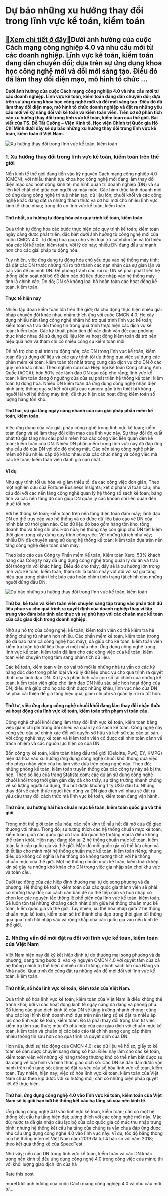 Dự báo những xu hướng thay đổi trong lĩnh vực kế toán, kiểm toán
================================================================

[:gift:Xem chi tiết ở đây:gift:](https://hddtvn.com/du-bao-nhung-xu-huong-thay-doi-trong-linh-vuc-ke-toan-kiem-toan/)Dưới ảnh hưởng của cuộc Cách mạng công nghiệp 4.0 và nhu cầu mới từ các doanh nghiệp. Lĩnh vực kế toán, kiểm toán đang dần chuyển đổi; dựa trên sự ứng dụng khoa học công nghệ mới và đổi mới sáng tạo. Điều đó đã làm thay đổi diện mạo, mô hình tổ chức …
-----------------------------------------------------------------------------------------------------------------------------------------------------------------------------------------------------------------------------------------------------------

**Dưới ảnh hưởng của cuộc Cách mạng công nghiệp 4.0 và nhu cầu mới từ các doanh nghiệp. Lĩnh vực kế toán, kiểm toán đang dần chuyển đổi; dựa trên sự ứng dụng khoa học công nghệ mới và đổi mới sáng tạo. Điều đó đã làm thay đổi diện mạo, mô hình tổ chức doanh nghiệp và đặt ra những yêu cầu mới về kỹ năng đối với kế toán và kiểm toán viên. Trên cơ sở phân tích các xu hướng thay đổi trong lĩnh vực kế toán, kiểm toán của thế giới. Bài viết của TS. Đỗ Tất Cường – Viện Kinh tế, Học viện Chính trị Quốc gia Hồ Chí Minh dưới đây sẽ dự báo những xu hướng thay đổi trong lĩnh vực kế toán, kiểm toán ở Việt Nam.**


![Xu hướng thay đổi trong lĩnh vực kế toán, kiểm toán](https://hddtvn.com/wp-content/uploads/2021/01/businessman-analyzing-company-financial-report-with-augmented-reality-graphics_34141-360.jpg)


### 1. Xu hướng thay đổi trong lĩnh vực kế toán, kiểm toán trên thế giới


Nền kinh tế thế giới đang tiến vào kỷ nguyên Cách mạng công nghiệp 4.0 (CMCN); với nhiều thành tựu khoa học công nghệ mới đang làm thay đổi diện mạo các hoạt động kinh tế; mô hình quản trị doanh nghiệp (DN) và sự liên kết chặt chẽ giữa con người và máy móc. Các hình thức kinh doanh mới có ứng dụng công nghệ trí tuệ nhân tạo; dữ liệu lớn; chuỗi khối và các công nghệ khác đang đặt ra những thách thức và cơ hội mới cho nhiều lĩnh vực kinh tế khác nhau; trong đó có lĩnh vực kế toán, kiểm toán.


#### Thứ nhất, xu hướng tự động hóa các quy trình kế toán, kiểm toán.


Quá trình tự động hóa các bước thực hiện các quy trình kế toán; kiểm toán ngày càng được phát triển; đặc biệt dưới ảnh hưởng từ công nghệ mới của cuộc CMCN 4.0. Tự động hóa giúp cho việc loại trừ sự nhầm lẫn và tối thiểu hóa các lỗi kế toán; kiểm toán. Với lý do này; nhiều DN đang đầu tư mạnh hơn cho các giải pháp tự động hóa.


Tuy nhiên, việc ứng dụng tự động hóa chủ yếu dựa vào hệ thống máy tính; đã đặt các DN trước những rủi ro trở thành các nạn nhân của sự gian lận và các vấn đề an ninh DN. Để phòng tránh các rủi ro; DN sẽ phải phát triển hệ thống kiểm soát nội bộ để đảm bảo dữ liệu được nhập vào hệ thống máy tính là chính xác. Do đó; DN sẽ không loại bỏ hoàn toàn các hoạt động kế toán, kiểm toán.


#### Thực tế hiện nay


Nhiều tập đoàn kiểm toán lớn trên thế giới; đã chủ động thực hiện nhiều giải pháp chuyển đổi khác nhau nhằm thích ứng với cuộc CMCN 4.0. Họ xây dựng nhiều nền tảng công nghệ nhằm hỗ trợ quá trình lĩnh vực kế toán; kiểm toán và trao đổi thông tin trong quá trình thực hiện các dịch vụ kế toán; kiểm toán. Các kỹ thuật phân tích để xác định vấn đề; các phương thức khác nhau để sử dụng dữ liệu lớn và hoạt động kiểm toán đã trở nên hiệu quả hơn và thậm chí có nhiều công cụ kiểm toán mới.


Để hỗ trợ cho quá trình tự động hóa; các DN trong lĩnh vực kế toán, kiểm toán đã sử dụng dữ liệu và các quy trình tối ưu thông qua việc sử dụng các phần mềm kế toán; kiểm toán tốt nhất trong cung cấp dịch vụ cho DN ở các quy mô khác nhau. Theo nghiên cứu của Hiệp hội Kế toán Công chứng Anh Quốc (ACCA); hơn 50% các lãnh đạo DN cao cấp cho rằng; lĩnh vực kế toán; kiểm toán đang ở ngưỡng cửa của sự phát triển hệ thống kế toán; kiểm toán tự động hóa. Nhiều DN kiểm toán đã ứng dụng công nghệ nhận diện hình ảnh; thông qua sự kết nối giữa các camera gắn trên thiết bị không người lái với hệ thống máy tính; để thực hiện các hoạt động kiểm toán số lượng hàng tồn kho.


#### Thứ hai, sự gia tăng ngày càng nhanh của các giải pháp phần mềm kế toán, kiểm toán.


Việc ứng dụng của các giải pháp công nghệ trong lĩnh vực kế toán; kiểm toán đang và sẽ làm thay đổi diện mạo của lĩnh vực này. Sự thay đổi đó xuất phát từ gia tăng nhu cầu phần mềm hóa các công việc liên quan đến kế toán; kiểm toán của DN. Nhiều DN phần mềm trong lĩnh vực này đã đáp ứng nhu cầu đó của DN với tốc độ chóng mặt. Các nền tảng công nghệ phần mềm sở hữu nhiều cấp độ khác nhau của các chức năng và công việc mà các kế toán; kiểm toán viên đánh giá cao nhất.


#### Ví dụ


Như quy trình tối ưu hóa và giảm thiểu tối đa các công việc đơn giản. Theo một nghiên cứu của Fortune Business Insights; xét ở phạm vi toàn cầu; nhu cầu đối với các nền tảng công nghệ quản lý hệ thống sổ sách kế toán; bảng tính và các nền tảng đó còn giúp DN quản lý các khoản chi liên quan đến thuế tốt hơn.


Với hệ thống kế toán; kiểm toán trên nền tảng điện toán đám mây; lãnh đạo DN có thể truy cập vào hệ thống và có được dữ liệu báo cáo về DN của mình bất cứ thời gian nào. Các dữ liệu đó bao gồm hàng tồn kho, tổng doanh thu và tổng chi phí. Hơn nữa; hệ thống này còn giúp cho DN tiết kiệm thời gian trong xây dựng quy trình công việc. Với những lợi ích như vậy; nhiều DN đã chuyển sang sử dụng hệ thống kế toán; kiểm toán dựa trên nền tảng công nghệ điện toán đám mây.


Theo báo cáo của Công ty Phần mềm Kế toán, Kiểm toán Xero; 53% khách hàng của Công ty này đã ứng dụng công nghệ trong quản lý dự án và trao đổi thông tin với khác hàng. Điều đó cho thấy; đây sẽ là xu hướng lớn trong lĩnh vực kế toán, kiểm toán; thậm chí là bước nhảy vọt đối với sự gia tăng hiệu quả trong phân tích; báo cáo hoàn chỉnh tình trạng tài chính cho những người đứng đầu DN.


![Dự báo những xu hướng thay đổi trong lĩnh vực kế toán, kiểm toán](https://hddtvn.com/wp-content/uploads/2021/01/tax-pl-copy.jpg)


#### Thứ ba, kế toán và kiểm toán viên chuyển sang tập trung vào phân tích dữ liệu phục vụ cho quá trình ra quyết định của doanh nghiệp thay vì tập trung vào đảm bảo tính xác thực và sự phù hợp với các chuẩn mực kế toán của các giao dịch trong doanh nghiệp.


Nhờ sự hỗ trợ của công nghệ; kế toán, kiểm toán viên có thể kiểm tra hệ thống chứng từ nhanh hơn nhiều. Các phần mềm kế toán, kiểm toán (trong đó đã bao hàm cả công nghệ học máy); đã giúp cho kế toán, kiểm toán viên kiểm tra toàn bộ dữ liệu thay vì một mẫu nhỏ. Ứng dụng công nghệ trong lĩnh vực kế toán, kiểm toán đã làm cho các công việc của kế toán, kiểm toán viên chuyển trọng tâm sang phân tích dữ liệu.


Các kế toán, kiểm toán viên có vai trò mới là những nhà tư vấn có các kỹ năng độc đáo trong phân loại và xử lý dữ liệu phục vụ cho quá trình ra quyết định của lãnh đạo DN. Xử lý và phân tích các con số tài chính của những kế toán, kiểm toán viên giúp cho lãnh đạo DN hiểu sâu sắc hơn hoạt động của DN; điều mà giúp cho họ xác định được những khâu, lĩnh vực nào của DN sẽ phải cải thiện để gia tăng hiệu quả, giảm chi phí và quản lý rủi ro tốt hơn.


#### Thứ tư, việc ứng dụng công nghệ chuỗi khối đang làm thay đổi nhận thức và hoạt động của lĩnh vực kế toán, kiểm toán trên phạm vi toàn cầu.


Công nghệ chuỗi khối đang làm thay đổi lĩnh vực kế toán, kiểm toán bằng việc giảm chi phí trong đối chiếu và quản lý sổ sách kế toán. Công nghệ này cũng yêu cầu sự chính xác đối với quyền sở hữu và lịch sử của các tài sản. Với công nghệ này; kế toán và kiểm toán viên có được cái nhìn toàn cảnh về trách nhiệm và các nguồn lực hiện có của DN.


Bốn công ty kế toán, kiểm toán hàng đầu thế giới (Deloitte, PwC, EY, KMPG) hiện đã hòa vào xu hướng ứng dụng công nghệ chuỗi khối thông qua việc cho phép nhân viên của họ làm việc dựa trên công nghệ này. Theo đó; những phòng kế toán, kiểm toán truyền thống của các công ty này sẽ bị thu hẹp. Theo số liệu của trang Statista.com; các dự án sử dụng công nghệ chuỗi khối trong thời gian gần đây đã cho thấy, sự tăng trưởng nhanh chóng về số lượng người sử dụng, thu hút được khoảng 1 tỷ USD đầu tư. Những thay đổi về cách thức người tiêu dùng và DN giao dịch với nhau sẽ đặt ra yêu cầu thay đổi cách thức mà lĩnh vực kế toán, kiểm toán đang vận hành.


#### Thứ năm, xu hướng hài hòa chuẩn mực kế toán, kiểm toán quốc gia và thế giới.


Trong một thế giới toàn cầu hóa; các nền kinh tế hầu hết đã mở cửa để giao thương với nhau. Trong đó; sự tương thích các hệ thống chuẩn mực kế toán, kiểm toán giữa các quốc gia có trao đổi quan hệ thương mại là điều không thể tránh khỏi. Hiện nay; đang tồn tại 2 hệ thống chuẩn mực kế toán, kiểm toán là ở cấp quốc gia và thế giới. Mặc dù mỗi quốc gia có thể lựa chọn và thiết lập cho mình một hệ thống chuẩn mực kế toán, kiểm toán riêng; nhưng điều đó không có nghĩa là hệ thống đó không tương thích với hệ thống chuẩn mực của thế giới. Một hệ thống chuẩn mực kế toán, kiểm toán khép kín sẽ gây ra những khó khăn cho DN trong việc gia nhập sân chơi khu vực và toàn cầu.


Dưới tác động của các hiệp định thương mại tự do song phương và đa phương. Hệ thống kế toán, kiểm toán của các quốc gia thành viên sẽ phải có những thay đổi; cải cách căn bản để có thể tiếp cận và hòa nhập có chọn lọc các nguyên tắc thông lệ phổ biến của lĩnh vực kế toán, kiểm toán. Sẽ luôn tồn tại những khoảng cách nhất định giữa hệ thống chuẩn mực kế toán, kiểm quốc gia và thế giới. Tuy nhiên, xu thế hòa nhập giữa 2 hệ thống chuẩn mực kế toán, kiểm toán sẽ trở thành chủ đạo trong thời gian tới thông qua quá trình hội nhập sâu và rộng khắp của các quốc gia vào nền kinh tế thế giới.


### 2. Những vấn đề mới đặt ra đối với lĩnh vực kế toán, kiểm toán của Việt Nam


Việt Nam hiện nay đã ký kết hiệp định tự do thương mại song phương và đa phương; đang từng bước đi vào kỷ nguyên CMCN 4.0 với quyết tâm của cả hệ thống chính trị thể hiện ở nhiều chủ trương, chính sách lớn của Đảng và Nhà nước. Quá trình đó cũng đặt ra những vấn đề mới đối với lĩnh vực kế toán, kiểm toán.


#### Thứ nhất, số hóa lĩnh vực kế toán, kiểm toán của Việt Nam.


Quá trình số hóa lĩnh vực kế toán, kiểm toán của Việt Nam là điều không thể tránh khỏi; bởi vì các hoạt động kinh tế ngày càng đa dạng và phong phú. Số lượng các giao dịch kinh tế của DN sẽ tăng trưởng nhanh chóng; cũng như các loại hình kinh doanh mới dựa trên nền tảng số sẽ đặt ra nhiều áp lực cho lĩnh vực kế toán, kiểm toán. Đó là phải thay đổi trọng tâm từ việc kiểm tra tính xác thực; mức độ phù hợp của các giao dịch với chuẩn mực kế toán, kiểm toán và chuẩn bị các báo cáo tài chính sang cung cấp thêm nhiều thông tin sâu hơn cho quá trình ra quyết định của DN.


Hơn nữa, dưới sự tác động của CMCN 4.0; các dữ liệu về hồ sơ, giấy tờ kế toán sẽ dần được chuyển sang dạng số hóa. Điều này làm cho các kế toán, kiểm toán viên với những kỹ năng thông thường khó có thể nắm bắt được sự đa dạng về loại hình và hình thức giao dịch số. Các DN sẽ dần dần được vận hành trên nền tảng số; cũng sẽ đặt ra yêu cầu số hóa lĩnh vực kế toán, kiểm toán. Tuy nhiên, hiện nay; việc số hóa lĩnh vực kế toán, kiểm toán của Việt Nam chưa theo kịp được với xu hướng mới; cần có những biện pháp quyết liệt để thực hiện.


#### Thứ hai, ứng dụng công nghệ 4.0 vào lĩnh vực kế toán, kiểm toán của Việt Nam sẽ bị giới hạn bởi hệ thống kết cấu hạ tầng số của nền kinh tế.


Ứng dụng công nghệ 4.0 vào lĩnh vực kế toán, kiểm toán; cần có một hệ thống kết cấu hạ tầng hiện đại; tương thích với các công nghệ mới này. Mặc dù; nước ta đã gia nhập câu lạc bộ của các quốc gia có mức thu nhập trung bình; nhưng hệ thống kết cấu hạ tầng của chúng ta vẫn chưa đáp ứng được nhu cầu ứng dụng công nghệ 4.0 vào lĩnh vực này. Ví dụ; tốc độ băng thông của hệ thống internet Việt Nam năm 2019 đã tụt 4 bậc so với năm 2018; theo kết quả thống kê của SpeedTest.


Như vậy; nếu các DN trong lĩnh vực kế toán, kiểm toán và các DN khác trong nền kinh tế đều ứng dụng công nghệ 4.0 trong công việc của mình; thì với khối lượng giao dịch lớn của hà








































Rate this post


moreDưới ảnh hưởng của cuộc Cách mạng công nghiệp 4.0 và nhu cầu mới từ…

